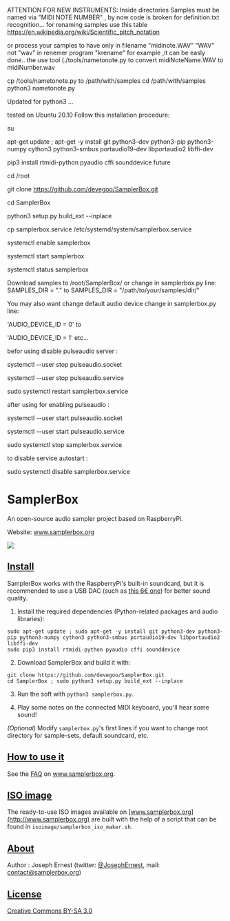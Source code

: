 ATTENTION FOR NEW INSTRUMENTS: Inside directories Samples must be named  via "MIDI NOTE NUMBER" , by now code is broken for definition.txt recognition... for renaming samples use this table https://en.wikipedia.org/wiki/Scientific_pitch_notation

or process your samples to have only in filename "midinote.WAV" "WAV" not "wav" in renemer program "krename" for example ,it can be easly done.. the use tool (./tools/nametonote.py to convert midiNoteName.WAV to midiNumber.wav

>>
cp /tools/nametonote.py to /path/with/samples
cd /path/with/samples
python3 nametonote.py
>>

Updated for python3 ...

tested on Ubuntu 20.10
Follow this installation procedure:

su

apt-get update ; apt-get -y install git python3-dev python3-pip python3-numpy cython3 python3-smbus portaudio19-dev libportaudio2 libffi-dev

pip3 install rtmidi-python pyaudio cffi sounddevice future

cd /root

git clone https://github.com/devegoo/SamplerBox.git

cd SamplerBox

python3 setup.py build_ext --inplace

cp samplerbox.service  /etc/systemd/system/samplerbox.service

systemctl enable samplerbox

systemctl start samplerbox

systemctl status samplerbox

Download samples to /root/SamplerBox/
or change in samplerbox.py line:
SAMPLES_DIR = "."  to
SAMPLES_DIR = "/path/to/your/samples/dir/"

You may also want change default audio device
change in samplerbox.py line:

'AUDIO_DEVICE_ID = 0' to

'AUDIO_DEVICE_ID = 1' etc...

befor using disable pulseaudio server : 

systemctl --user stop pulseaudio.socket

systemctl --user stop pulseaudio.service

sudo systemctl restart samplerbox.service

after using for enabling pulseaudio :

systemctl --user start pulseaudio.socket

systemctl --user start pulseaudio.service

sudo systemctl stop samplerbox.service

to disable service autostart :

sudo systemctl disable samplerbox.service

SamplerBox
==========

An open-source audio sampler project based on RaspberryPi.

Website: www.samplerbox.org

[![](http://gget.it/flurexml/1.jpg)](https://www.youtube.com/watch?v=yz7GZ8YOjTw)

[Install](#install)
----

SamplerBox works with the RaspberryPi's built-in soundcard, but it is recommended to use a USB DAC (such as [this 6€ one](http://www.ebay.fr/itm/1Pc-PCM2704-5V-Mini-USB-Alimente-Sound-Carte-DAC-decodeur-Board-pr-ordinateur-PC-/231334667385?pt=LH_DefaultDomain_71&hash=item35dc9ee479)) for better sound quality.

1. Install the required dependencies (Python-related packages and audio libraries):

  ~~~
  sudo apt-get update ; sudo apt-get -y install git python3-dev python3-pip python3-numpy cython3 python3-smbus portaudio19-dev libportaudio2 libffi-dev
  sudo pip3 install rtmidi-python pyaudio cffi sounddevice
  ~~~

2. Download SamplerBox and build it with: 

  ~~~
  git clone https://github.com/devegoo/SamplerBox.git
  cd SamplerBox ; sudo python3 setup.py build_ext --inplace
  ~~~

3. Run the soft with `python3 samplerbox.py`.

4. Play some notes on the connected MIDI keyboard, you'll hear some sound!  

*(Optional)*  Modify `samplerbox.py`'s first lines if you want to change root directory for sample-sets, default soundcard, etc.


[How to use it](#howto)
----

See the [FAQ](http://www.samplerbox.org/faq) on www.samplerbox.org.


[ISO image](#isoimage)
----

The ready-to-use ISO images available on [www.samplerbox.org](http://www.samplerbox.org) are built with the help of a script that can be found in `isoimage/samplerbox_iso_maker.sh`.


[About](#about)
----

Author : Joseph Ernest (twitter: [@JosephErnest](http:/twitter.com/JosephErnest), mail: [contact@samplerbox.org](mailto:contact@samplerbox.org))


[License](#license)
----

[Creative Commons BY-SA 3.0](http://creativecommons.org/licenses/by-sa/3.0/)
